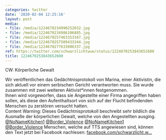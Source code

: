 ```yaml
---
categories: twitter
date: '2020-02-04 12:25:16'
layout: post
media:
- file: /media/1224670234990252032.jpg
- file: /media/1224670234986106885.jpg
- file: /media/1224670257463353347.jpg
- file: /media/1224670257509433344.jpg
- file: /media/1224670277633806337.jpg
ref: https://twitter.com/schwarzlichtwue/status/1224670253843652608
title: 1224670253843652608
---
```

CW: Körperliche Gewalt

Wir veröffentlichen das Gedächtnisprotokoll von Marina, einer Aktivistin, die sich aktuell vor einem serbischen Gericht verantworten muss. Sie wurde zusammen mit zwei weiteren Aktivist\*innen festgenommen.  
Ihnen wird vorgeworfen, dass sie Angestellte einer Firma angegriffen haben sollen, als diese den Aufenthaltsort von sich auf der Flucht befindenden Menschen zu zerstören versucht hatten.  
Content Warning: Dieses Gedächtnisprotokoll beschreibt sehr bildlich die Ausmaße der körperlichen Gewalt, welche von den Angestellten ausging.  
[@NoNameKitchen1](https://twitter.com/NoNameKitchen1) [@Border_Violence](https://twitter.com/Border_Violence) 
[@NoNameKitchen1](https://twitter.com/NoNameKitchen1) [@Border_Violence](https://twitter.com/Border_Violence) Menschen, welche auf TTS angewiesen sind, können den Text jetzt bei Facebook nachlesen: [facebook.com/schwarzlicht.w…](https://www.facebook.com/schwarzlicht.wue/posts/750389068702469) 